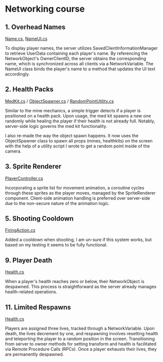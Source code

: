 # Networking course

## 1. Overhead Names
[Name.cs](https://github.com/AlenForko/Networking-course/blob/main/Assets/Scripts/Player/Name.cs), [NameUI.cs](https://github.com/AlenForko/Networking-course/blob/main/Assets/Scripts/UI/CommonUI/NameUI.cs)

To display player names, the server utilizes SavedClientInformationManager to retrieve UserData containing each player's name. By referencing the NetworkObject's OwnerClientID, the server obtains the corresponding name, which is synchronized across all clients via a NetworkVariable. The NameUI class binds the player's name to a method that updates the UI text accordingly.

## 2. Health Packs
[MedKit.cs](https://github.com/AlenForko/Networking-course/blob/main/Assets/Scripts/Props/HealthKit.cs) / [ObjectSpawner.cs](https://github.com/AlenForko/Networking-course/blob/main/Assets/Scripts/Props/ObjectSpawner.cs) / [RandomPointUtility.cs](https://github.com/AlenForko/Networking-course/blob/main/Assets/Scripts/Common/RandomPointUtility.cs)

Similar to the mine mechanics, a simple trigger detects if a player is positioned on a health pack. Upon usage, the med kit spawns a new one randomly while healing the player if their health is not already full. Notably, server-side logic governs the med kit functionality.

I also re-made the way the object spawn happens. It now uses the ObjectSpawner class to spawn all props (mines, healthkits) on the screen with the help of a utility script I wrote to get a random point inside of the camera.

## 3. Sprite Renderer
[PlayerController.cs](https://github.com/AlenForko/Networking-course/blob/main/Assets/Scripts/Player/PlayerController.cs)

Incorporating a sprite list for movement animation, a coroutine cycles through these sprites as the player moves, managed by the SpriteRenderer component. Client-side animation handling is preferred over server-side due to the non-secure nature of the animation logic.

## 5. Shooting Cooldown
[FiringAction.cs](https://github.com/AlenForko/Networking-course/blob/main/Assets/Scripts/Player/FiringAction.cs)

Added a cooldown when shooting, I am un-sure if this system works, but based on my testing it seems to be fully functional.

## 9. Player Death
[Health.cs](https://github.com/AlenForko/Networking-course/blob/main/Assets/Scripts/Player/Health.cs)

When a player's health reaches zero or below, their NetworkObject is despawned. This process is straightforward as the server already manages health-related operations.

## 11. Limited Respawns
[Health.cs](https://github.com/AlenForko/Networking-course/blob/main/Assets/Scripts/Player/Health.cs)

Players are assigned three lives, tracked through a NetworkVariable. Upon death, the lives decrement by one, and respawning involves resetting health and teleporting the player to a random position in the screen. Transitioning from server to owner methods for setting transform and health is facilitated via Remote Procedure Calls (RPCs). Once a player exhausts their lives, they are permanently despawned.
